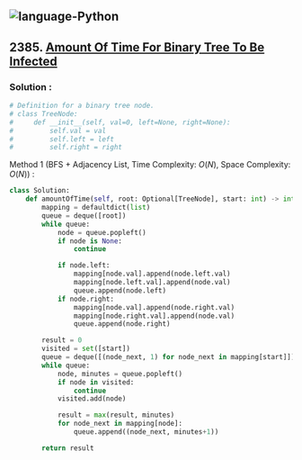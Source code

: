 ![language-Python](https://img.shields.io/badge/Python-ffd43b?style=for-the-badge&logo=PYTHON)
---

## 2385. [Amount Of Time For Binary Tree To Be Infected](https://leetcode.com/problems/amount-of-time-for-binary-tree-to-be-infected)

### Solution :

```python
# Definition for a binary tree node.
# class TreeNode:
#     def __init__(self, val=0, left=None, right=None):
#         self.val = val
#         self.left = left
#         self.right = right
```

Method 1 (BFS + Adjacency List, Time Complexity: $O(N)$, Space Complexity: $O(N)$) :
```python
class Solution:
    def amountOfTime(self, root: Optional[TreeNode], start: int) -> int:
        mapping = defaultdict(list)
        queue = deque([root])
        while queue:
            node = queue.popleft()
            if node is None:
                continue

            if node.left:
                mapping[node.val].append(node.left.val)
                mapping[node.left.val].append(node.val)
                queue.append(node.left)
            if node.right:
                mapping[node.val].append(node.right.val)
                mapping[node.right.val].append(node.val)
                queue.append(node.right)

        result = 0
        visited = set([start])
        queue = deque([(node_next, 1) for node_next in mapping[start]])
        while queue:
            node, minutes = queue.popleft()
            if node in visited:
                continue
            visited.add(node)

            result = max(result, minutes)
            for node_next in mapping[node]:
                queue.append((node_next, minutes+1))

        return result
```
